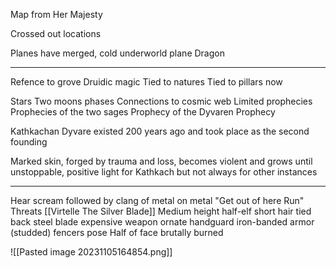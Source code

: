 Map from Her Majesty

Crossed out locations

Planes have merged, cold underworld plane
Dragon

---
Refence to grove
Druidic magic
Tied to natures
Tied to pillars now

Stars
Two moons phases
Connections to cosmic web
Limited prophecies
Prophecies of the two sages
Prophecy of the Dyvaren Prophecy

Kathkachan Dyvare existed 200 years ago and took place as the second founding

Marked skin, forged by trauma and loss, becomes violent and grows until unstoppable, positive light for Kathkach but not always for other instances

---

Hear scream followed by clang of metal on metal
"Get out of here Run"
Threats
[[Virtelle The Silver Blade]]
Medium height half-elf
short hair tied back
steel blade
expensive weapon ornate handguard
iron-banded armor (studded)
fencers pose
Half of face brutally burned

![[Pasted image 20231105164854.png]]





